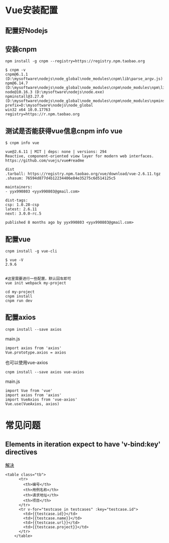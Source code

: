 <!--
 * @Author: joker.zhang
 * @Date: 2020-08-17 10:20:41
 * @LastEditors: joker.zhang
 * @LastEditTime: 2020-08-17 14:03:31
 * @Description: For Automation
-->
# Vue安装配置
## 配置好Nodejs
## 安装cnpm
```
npm install -g cnpm --registry=https://registry.npm.taobao.org
```
```
$ cnpm -v
cnpm@6.1.1 (D:\mysoftware\nodejs\node_global\node_modules\cnpm\lib\parse_argv.js)
npm@6.14.7 (D:\mysoftware\nodejs\node_global\node_modules\cnpm\node_modules\npm\lib\npm.js)
node@10.16.3 (D:\mysoftware\nodejs\node.exe)
npminstall@3.27.0 (D:\mysoftware\nodejs\node_global\node_modules\cnpm\node_modules\npminstall\lib\index.js)
prefix=D:\mysoftware\nodejs\node_global
win32 x64 10.0.17763
registry=https://r.npm.taobao.org

```

## 测试是否能获得vue信息cnpm info vue
```
$ cnpm info vue

vue@2.6.11 | MIT | deps: none | versions: 294
Reactive, component-oriented view layer for modern web interfaces.
https://github.com/vuejs/vue#readme

dist
.tarball: https://registry.npm.taobao.org/vue/download/vue-2.6.11.tgz
.shasum: 76594d877d4b12234406e84e35275c6d514125c5

maintainers:
- yyx990803 <yyx990803@gmail.com>

dist-tags:
csp: 1.0.28-csp
latest: 2.6.11
next: 3.0.0-rc.5

published 8 months ago by yyx990803 <yyx990803@gmail.com>

```

## 配置vue
```
cnpm install -g vue-cli
```
```
$ vue -V
2.9.6
```
```

```
```
#这里需要进行一些配置，默认回车即可
vue init webpack my-project
```
```
cd my-project
cnpm install
cnpm run dev
```

## 配置axios
```
cnpm install --save axios 
```
main.js
```
import axios from 'axios'
Vue.prototype.axios = axios
```
也可以使用vue-axios
```
cnpm install --save axios vue-axios
```
main.js
```
import Vue from 'vue'
import axios from 'axios'
import VueAxios from 'vue-axios'
Vue.use(VueAxios, axios)
```

# 常见问题
## Elements in iteration expect to have 'v-bind:key' directives
[解决](https://www.cnblogs.com/h2zZhou/p/9639984.html)
```
<table class="tb">
      <tr>
        <th>编号</th>
        <th>用例名称</th>
        <th>请求地址</th>
        <th>项目</th>
      </tr>
      <tr v-for="testcase in testcases" :key="testcase.id">
        <td>{{testcase.id}}</td>
        <td>{{testcase.name}}</td>
        <td>{{testcase.url}}</td>
        <td>{{testcase.project}}</td>
      </tr>
    </table>
```